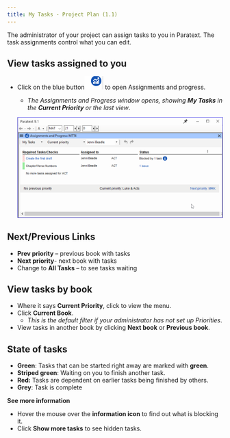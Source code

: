 ```yaml
---
title: My Tasks - Project Plan (1.1)
---
```

The administrator of your project can assign tasks to you in Paratext. The task assignments control what you can edit.

## View tasks assigned to you

-  Click on the blue button![](../../media/9c6773b2653dfd507ecbec0fd0936b7b.png) to open Assignments and progress.  
    -  *The Assignments and Progress window opens, showing **My Tasks** in the **Current Priority** or the last view*.

    ![](../../media/20bad269ca95f26709b19224ef499847.png)

## Next/Previous Links

-  **Prev priority** – previous book with tasks
-  **Next priority**- next book with tasks
-  Change to **All Tasks** – to see tasks waiting

## View tasks by book

-  Where it says **Current Priority**, click to view the menu.
-  Click **Current Book**.  
    -  *This is the default filter if your administrator has not set up Priorities*.
-  View tasks in another book by clicking **Next book** or **Previous book**.

## State of tasks

- **Green**: Tasks that can be started right away are marked with **green**.
- **Striped green**: Waiting on you to finish another task.
- **Red:** Tasks are dependent on earlier tasks being finished by others.
- **Grey**: Task is complete

**See more information**
-  Hover the mouse over the **information icon** to find out what is blocking it.
-  Click **Show more tasks** to see hidden tasks.






